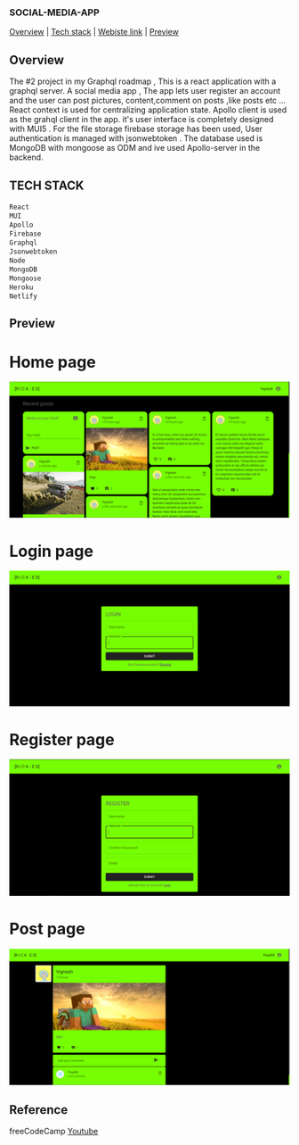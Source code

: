 ### SOCIAL-MEDIA-APP

<div>
<a href="#overview">Overview</a> | <a href="#tech_stack">Tech stack</a> | <a href="#website-link">Webiste link</a> | <a href="#preview">Preview</a>
</div>

## Overview

<div id="overview"></div>

The #2 project in my Graphql roadmap ,
This is a react application with a graphql server.
A social media app , The app lets user register an account and the user can post pictures, content,comment on posts ,like posts etc ... React context is used for centralizing application state. Apollo client is used as the grahql client in the app. it's user interface is completely designed with MUI5 . For the file storage firebase storage has been used, User authentication is managed with jsonwebtoken . The database used is MongoDB with mongoose as ODM and ive used Apollo-server in the backend.

## TECH STACK

<div id="tech_stack"></div>
  
```
React
MUI
Apollo
Firebase
Graphql
Jsonwebtoken
Node
MongoDB
Mongoose
Heroku
Netlify
```

## Preview

<div id="preview"></div>

# Home page

<img src="./preview/home.png"/>

# Login page

<img src="./preview/login.png"/>

# Register page

<img src="./preview/register.png"/>

# Post page

<img src="./preview/post.png"/>

## Reference

<div id="website-link"></div>

freeCodeCamp <a href="https://ricked.netlify.app/">Youtube</a>
